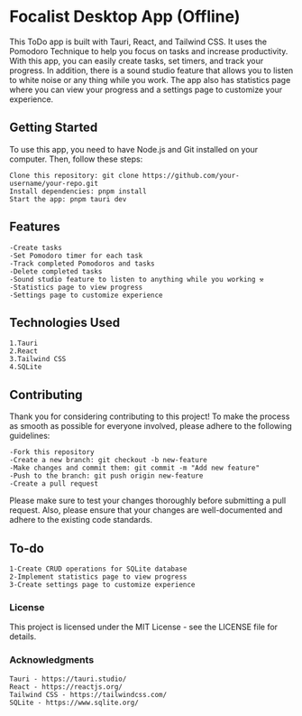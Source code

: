 # Focalist Desktop App (Offline)

This ToDo app is built with Tauri, React, and Tailwind CSS. It uses the Pomodoro Technique to help you focus on tasks and increase productivity. With this app, you can easily create tasks, set timers, and track your progress. In addition, there is a sound studio feature that allows you to listen to white noise or any thing while you work. The app also has statistics page where you can view your progress and a settings page to customize your experience.

## Getting Started

To use this app, you need to have Node.js and Git installed on your computer. Then, follow these steps:

    Clone this repository: git clone https://github.com/your-username/your-repo.git
    Install dependencies: pnpm install
    Start the app: pnpm tauri dev

## Features

    -Create tasks 
    -Set Pomodoro timer for each task
    -Track completed Pomodoros and tasks
    -Delete completed tasks
    -Sound studio feature to listen to anything while you working ⚒ 
    -Statistics page to view progress
    -Settings page to customize experience

## Technologies Used

    1.Tauri
    2.React
    3.Tailwind CSS
    4.SQLite

## Contributing

Thank you for considering contributing to this project! To make the process as smooth as possible for everyone involved, please adhere to the following guidelines:

    -Fork this repository
    -Create a new branch: git checkout -b new-feature
    -Make changes and commit them: git commit -m "Add new feature"
    -Push to the branch: git push origin new-feature
    -Create a pull request

Please make sure to test your changes thoroughly before submitting a pull request. Also, please ensure that your changes are well-documented and adhere to the existing code standards.
## To-do

    1-Create CRUD operations for SQLite database
    2-Implement statistics page to view progress
    3-Create settings page to customize experience

### License

This project is licensed under the MIT License - see the LICENSE file for details.
### Acknowledgments

    Tauri - https://tauri.studio/
    React - https://reactjs.org/
    Tailwind CSS - https://tailwindcss.com/
    SQLite - https://www.sqlite.org/
